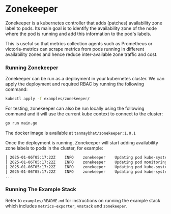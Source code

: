# Zonekeeper
Zonekeeper is a kubernetes controller that adds (patches) availability zone label to pods. Its main goal is to identify the availability zone of the node where the pod is running and add this information to the pod's labels.

This is useful so that metrics collection agents such as Prometheus or victoria-metrics can scrape metrics from pods running in different availability zones and hence reduce inter-available zone traffic and cost.

### Running Zonekeeper

Zonekeeper can be run as a deployment in your kubernetes cluster. We can apply the deployment and required RBAC by running the following command:

```bash
kubectl apply -f examples/zonekeeper/
```

For testing, zonekeeper can also be run locally using the following command and it will use the current kube context to connect to the cluster:

```bash
go run main.go
```

The docker image is available at `tanmaybhat/zonekeeper:1.0.1`

Once the deployment is running, Zonekeeper will start adding availability zone labels to pods in the cluster, for example:

```bash
│ 2025-01-06T05:17:22Z    INFO    zonekeeper    Updating pod kube-system/svclb-traefik-685270de-q2dnf with zone label 'us-west-2b'
│ 2025-01-06T05:17:22Z    INFO    zonekeeper    Updating pod monitoring/metrics-exporter-59f4ddd48-b6p9g with zone label 'us-west-2a'
│ 2025-01-06T05:17:22Z    INFO    zonekeeper    Updating pod kube-system/helm-install-traefik-crd-2x99z with zone label 'us-west-2b'
│ 2025-01-06T05:17:22Z    INFO    zonekeeper    Updating pod kube-system/traefik-d7c9c5778-4dkg9 with zone label 'us-west-2a'
...
```

### Running The Example Stack

Refer to `examples/README.md` for instructions on running the example stack which includes `metrics-exporter`, `vmstack` and `zonekeeper`.
